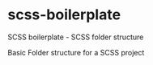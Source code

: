 # scss-boilerplate
SCSS boilerplate - SCSS folder structure

Basic Folder structure for a SCSS project
